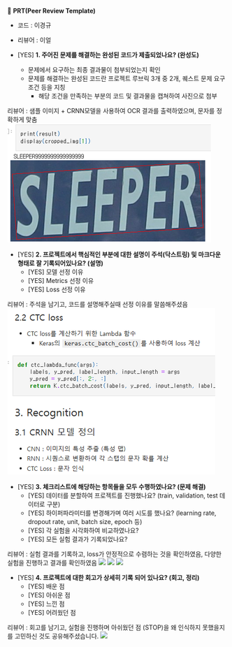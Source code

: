 🔑 **PRT(Peer Review Template)**

- 코드 : 이경규
- 리뷰어 : 이얼

- [YES]  **1. 주어진 문제를 해결하는 완성된 코드가 제출되었나요? (완성도)**
    - 문제에서 요구하는 최종 결과물이 첨부되었는지 확인
    - 문제를 해결하는 완성된 코드란 프로젝트 루브릭 3개 중 2개, 
    퀘스트 문제 요구조건 등을 지칭
        - 해당 조건을 만족하는 부분의 코드 및 결과물을 캡쳐하여 사진으로 첨부

리뷰어 : 샘플 이미지 + CRNN모델을 사용하여 OCR 결과를 출력하였으며, 문자를 정확하게 맞춤
![](review/1.png)

- [YES]  **2. 프로젝트에서 핵심적인 부분에 대한 설명이 주석(닥스트링) 및 마크다운 형태로 잘 기록되어있나요? (설명)**
    - [YES]  모델 선정 이유
    - [YES]  Metrics 선정 이유
    - [YES]  Loss 선정 이유

리뷰어 : 주석을 남기고, 코드를 설명해주실때 선정 이유를 말씀해주셨음
![](./review/6.png)

- [YES]  **3. 체크리스트에 해당하는 항목들을 모두 수행하였나요? (문제 해결)**
    - [YES]  데이터를 분할하여 프로젝트를 진행했나요? (train, validation, test 데이터로 구분)
    - [YES]  하이퍼파라미터를 변경해가며 여러 시도를 했나요? (learning rate, dropout rate, unit, batch size, epoch 등)
    - [YES]  각 실험을 시각화하여 비교하였나요?
    - [YES]  모든 실험 결과가 기록되었나요?

리뷰어 : 실험 결과를 기록하고, loss가 안정적으로 수렴하는 것을 확인하였음, 다양한 실험을 진행하고 결과를 확인하였음 
![](/review/3.png)
![](/review/4.png)
![](/review/5.png)

- [YES]  **4. 프로젝트에 대한 회고가 상세히 기록 되어 있나요? (회고, 정리)**
    - [YES]  배운 점
    - [YES]  아쉬운 점
    - [YES]  느낀 점
    - [YES]  어려웠던 점

리뷰어 : 회고를 남기고, 실험을 진행하며 아쉬웠던 점 (STOP)을 왜 인식하지 못했을지를 고민하신 것도 공유해주셨습니다.
![](/review/2.png)